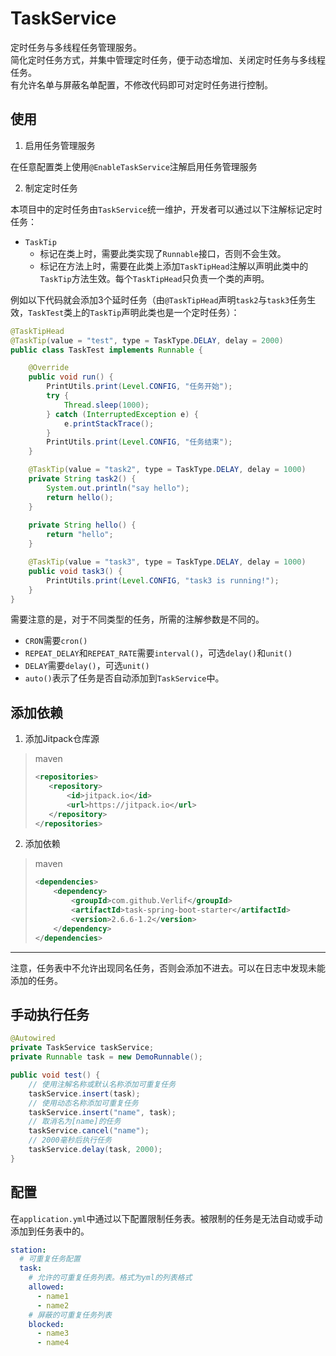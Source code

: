 # TaskService

定时任务与多线程任务管理服务。  
简化定时任务方式，并集中管理定时任务，便于动态增加、关闭定时任务与多线程任务。  
有允许名单与屏蔽名单配置，不修改代码即可对定时任务进行控制。

## 使用

1. 启用任务管理服务

在任意配置类上使用`@EnableTaskService`注解启用任务管理服务

2. 制定定时任务

本项目中的定时任务由`TaskService`统一维护，开发者可以通过以下注解标记定时任务：
- `TaskTip`
  - 标记在类上时，需要此类实现了`Runnable`接口，否则不会生效。
  - 标记在方法上时，需要在此类上添加`TaskTipHead`注解以声明此类中的`TaskTip`方法生效。每个`TaskTipHead`只负责一个类的声明。

例如以下代码就会添加3个延时任务（由`@TaskTipHead`声明`task2`与`task3`任务生效，`TaskTest`类上的`TaskTip`声明此类也是一个定时任务）：

```java
@TaskTipHead
@TaskTip(value = "test", type = TaskType.DELAY, delay = 2000)
public class TaskTest implements Runnable {

    @Override
    public void run() {
        PrintUtils.print(Level.CONFIG, "任务开始");
        try {
            Thread.sleep(1000);
        } catch (InterruptedException e) {
            e.printStackTrace();
        }
        PrintUtils.print(Level.CONFIG, "任务结束");
    }

    @TaskTip(value = "task2", type = TaskType.DELAY, delay = 1000)
    private String task2() {
        System.out.println("say hello");
        return hello();
    }
    
    private String hello() {
        return "hello";
    }

    @TaskTip(value = "task3", type = TaskType.DELAY, delay = 1000)
    public void task3() {
        PrintUtils.print(Level.CONFIG, "task3 is running!");
    }
}
```

需要注意的是，对于不同类型的任务，所需的注解参数是不同的。
- `CRON`需要`cron()`
- `REPEAT_DELAY`和`REPEAT_RATE`需要`interval()`，可选`delay()`和`unit()`
- `DELAY`需要`delay()`，可选`unit()`
- `auto()`表示了任务是否自动添加到`TaskService`中。

## 添加依赖

1. 添加Jitpack仓库源

> maven
> ```xml
> <repositories>
>    <repository>
>        <id>jitpack.io</id>
>        <url>https://jitpack.io</url>
>    </repository>
> </repositories>
> ```

2. 添加依赖

> maven
> ```xml
> <dependencies>
>     <dependency>
>         <groupId>com.github.Verlif</groupId>
>         <artifactId>task-spring-boot-starter</artifactId>
>         <version>2.6.6-1.2</version>
>     </dependency>
> </dependencies>
> ```

------

注意，任务表中不允许出现同名任务，否则会添加不进去。可以在日志中发现未能添加的任务。

## 手动执行任务

```java
@Autowired
private TaskService taskService;
private Runnable task = new DemoRunnable();

public void test() {
    // 使用注解名称或默认名称添加可重复任务
    taskService.insert(task);
    // 使用动态名称添加可重复任务
    taskService.insert("name", task);
    // 取消名为[name]的任务
    taskService.cancel("name");
    // 2000毫秒后执行任务
    taskService.delay(task, 2000);
}
```

## 配置
在`application.yml`中通过以下配置限制任务表。被限制的任务是无法自动或手动添加到任务表中的。
```yaml
station:
  # 可重复任务配置
  task:
    # 允许的可重复任务列表。格式为yml的列表格式
    allowed:
      - name1
      - name2
    # 屏蔽的可重复任务列表
    blocked:
      - name3
      - name4
```
